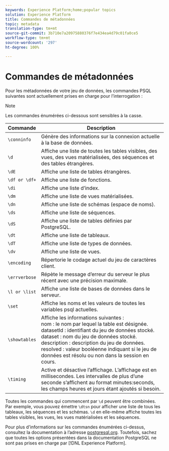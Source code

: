 ```yaml
---
keywords: Experience Platform;home;popular topics
solution: Experience Platform
title: Commandes de métadonnées
topic: metadata
translation-type: tm+mt
source-git-commit: 3b710e7a20975880376f7e434ea4d79c01fa0ce5
workflow-type: tm+mt
source-wordcount: '297'
ht-degree: 100%

---
```



# Commandes de métadonnées

Pour les métadonnées de votre jeu de données, les commandes PSQL suivantes sont actuellement prises en charge pour l’interrogation :

>[!NOTE]
>
>Les commandes énumérées ci-dessous sont sensibles à la casse.

| Commande | Description |
|------- | ------------|
| `\conninfo` | Génère des informations sur la connexion actuelle à la base de données. |
| `\d` | Affiche une liste de toutes les tables visibles, des vues, des vues matérialisées, des séquences et des tables étrangères. |
| `\dE` | Affiche une liste de tables étrangères. |
| `\df or \df+` | Affiche une liste de fonctions. |
| `\di` | Affiche une liste d’index. |
| `\dm` | Affiche une liste de vues matérialisées. |
| `\dn` | Affiche une liste de schémas (espace de noms). |
| `\ds` | Affiche une liste de séquences. |
| `\dS` | Affiche une liste de tables définies par PostgreSQL. |
| `\dt` | Affiche une liste de tableaux. |
| `\dT` | Affiche une liste de types de données. |
| `\dv` | Affiche une liste de vues. |
| `\encoding` | Répertorie le codage actuel du jeu de caractères client. |
| `\errverbose` | Répète le message d’erreur du serveur le plus récent avec une précision maximale. |
| `\l or \list` | Affiche une liste de bases de données dans le serveur. |
| `\set` | Affiche les noms et les valeurs de toutes les variables psql actuelles. |
| `\showtables` | Affiche les informations suivantes : <br>nom : le nom par lequel la table est désignée.<br>datasetId : identifiant du jeu de données stocké.<br>dataset : nom du jeu de données stocké.<br>description : description du jeu de données.<br>resolved : valeur booléenne indiquant si le jeu de données est résolu ou non dans la session en cours. |
| `\timing` | Active et désactive l’affichage. L’affichage est en millisecondes. Les intervalles de plus d’une seconde s’affichent au format minutes:seconds, les champs heures et jours étant ajoutés si besoin. |

Toutes les commandes qui commencent par `\d` peuvent être combinées. Par exemple, vous pouvez émettre `\dtsn` pour afficher une liste de tous les tableaux, les séquences et les schémas. `\d` en elle-même affiche toutes les tables visibles, les vues, les vues matérialisées et les séquences.

Pour plus d’informations sur les commandes énumérées ci-dessus, consultez la documentation à l’adresse [postgresql.org](https://www.postgresql.org/docs/10/app-psql.html). Toutefois, sachez que toutes les options présentées dans la documentation PostgreSQL ne sont pas prises en charge par [!DNL Experience Platform].

